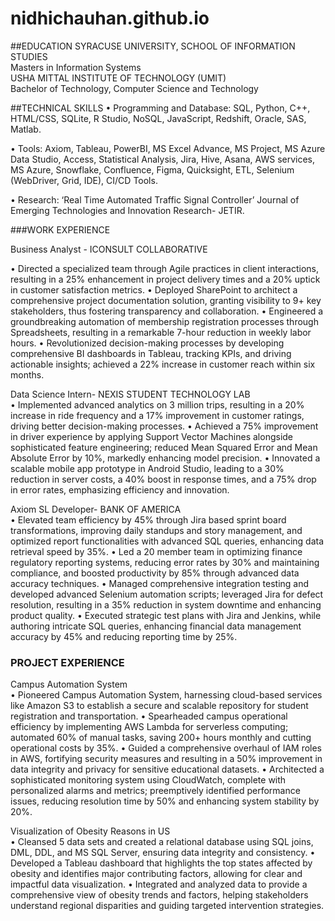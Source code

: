 # nidhichauhan.github.io

##EDUCATION
SYRACUSE UNIVERSITY, SCHOOL OF INFORMATION STUDIES	       
Masters in Information Systems                                                                                                                                           
USHA MITTAL INSTITUTE OF TECHNOLOGY (UMIT)	        
Bachelor of Technology, Computer Science and Technology 	     


##TECHNICAL SKILLS
•	Programming and Database: SQL, Python, C++, HTML/CSS, SQLite, R Studio, NoSQL, JavaScript, Redshift, Oracle, SAS, Matlab.

•	Tools: Axiom, Tableau, PowerBI, MS Excel Advance, MS Project, MS Azure Data Studio, Access, Statistical Analysis, Jira, Hive, Asana, AWS services, MS Azure, Snowflake, Confluence, Figma, Quicksight, ETL, Selenium (WebDriver, Grid, IDE), CI/CD Tools.

•	Research: ‘Real Time Automated Traffic Signal Controller’ Journal of Emerging Technologies and Innovation Research- JETIR.


###WORK EXPERIENCE

Business Analyst	- ICONSULT COLLABORATIVE	
        
•	Directed a specialized team through Agile practices in client interactions, resulting in a 25% enhancement in project delivery times and a 20% uptick in customer satisfaction metrics.
•	Deployed SharePoint to architect a comprehensive project documentation solution, granting visibility to 9+ key stakeholders, thus fostering transparency and collaboration.
•	Engineered a groundbreaking automation of membership registration processes through Spreadsheets, resulting in a remarkable 7-hour reduction in weekly labor hours.
•	Revolutionized decision-making processes by developing comprehensive BI dashboards in Tableau, tracking KPIs, and driving actionable insights; achieved a 22% increase in customer reach within six months.
                                                                                                                            
Data Science Intern- NEXIS STUDENT TECHNOLOGY LAB                                                                                                                                                                                  
•	Implemented advanced analytics on 3 million trips, resulting in a 20% increase in ride frequency and a 17% improvement in customer ratings, driving better decision-making processes.
•	Achieved a 75% improvement in driver experience by applying Support Vector Machines alongside sophisticated feature engineering; reduced Mean Squared Error and Mean Absolute Error by 10%, markedly enhancing model precision.
•	Innovated a scalable mobile app prototype in Android Studio, leading to a 30% reduction in server costs, a 40% boost in response times, and a 75% drop in error rates, emphasizing efficiency and innovation.

Axiom SL Developer- BANK OF AMERICA                                                                                                                                                              
•	Elevated team efficiency by 45% through Jira based sprint board transformations, improving daily standups and story management, and optimized report functionalities with advanced SQL queries, enhancing data retrieval speed by 35%.
•	 Led a 20 member team in optimizing finance regulatory reporting systems, reducing error rates by 30% and maintaining compliance, and boosted productivity by 85% through advanced data accuracy techniques.
•	Managed comprehensive integration testing and developed advanced Selenium automation scripts; leveraged Jira for defect resolution, resulting in a 35% reduction in system downtime and enhancing product quality.
•	Executed strategic test plans with Jira and Jenkins, while authoring intricate SQL queries, enhancing financial data management accuracy by 45% and reducing reporting time by 25%.



### PROJECT EXPERIENCE

Campus Automation System                                                                                                                                                                                                                                           
•	Pioneered Campus Automation System, harnessing cloud-based services like Amazon S3 to establish a secure and scalable repository for student registration and transportation. 
•	Spearheaded campus operational efficiency by implementing AWS Lambda for serverless computing; automated 60% of manual tasks, saving 200+ hours monthly and cutting operational costs by 35%.
•	Guided a comprehensive overhaul of IAM roles in AWS, fortifying security measures and resulting in a 50% improvement in data integrity and privacy for sensitive educational datasets.
•	Architected a sophisticated monitoring system using CloudWatch, complete with personalized alarms and metrics; preemptively identified performance issues, reducing resolution time by 50% and enhancing system stability by 20%.

Visualization of Obesity Reasons in US	  
•	Cleansed 5 data sets and created a relational database using SQL joins, DML, DDL, and MS SQL Server, ensuring data integrity and consistency.
•	Developed a Tableau dashboard that highlights the top states affected by obesity and identifies major contributing factors, allowing for clear and impactful data visualization.
•	Integrated and analyzed data to provide a comprehensive view of obesity trends and factors, helping stakeholders understand regional disparities and guiding targeted intervention strategies.

